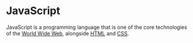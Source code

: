 # JavaScript
JavaScript is a programming language that is one of the core technologies of the <a href="https://en.wikipedia.org/wiki/World_Wide_Web" target="_blank">World Wide Web</a>, alongside [HTML](/wiki/HTML) and [CSS](/wiki/CSS).